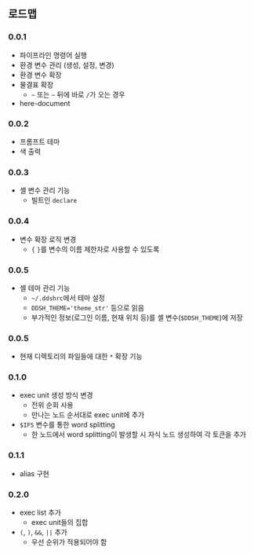 ## 로드맵

### 0.0.1

- 파이프라인 명령어 실행
- 환경 변수 관리 (생성, 설정, 변경)
- 환경 변수 확장
- 물결표 확장
  - `~` 또는 `~` 뒤에 바로 `/`가 오는 경우
- here-document

### 0.0.2

- 프롬프트 테마
- 색 출력

### 0.0.3

- 셸 변수 관리 기능
  - 빌트인 `declare`

### 0.0.4

- 변수 확장 로직 변경
  - `{` `}`를 변수의 이름 제한자로 사용할 수 있도록

### 0.0.5

- 셸 테마 관리 기능
  - `~/.ddshrc`에서 테마 설정
  - `DDSH_THEME='theme_str'` 등으로 읽음
  - 부가적인 정보(로그인 이름, 현재 위치 등)를 셸 변수(`$DDSH_THEME`)에 저장

### 0.0.5

- 현재 디렉토리의 파일들에 대한 `*` 확장 기능

### 0.1.0

- exec unit 생성 방식 변경
  - 전위 순회 사용
  - 만나는 노드 순서대로 exec unit에 추가
- `$IFS` 변수를 통한 word splitting
  - 한 노드에서 word splitting이 발생할 시 자식 노드 생성하여 각 토큰을 추가

### 0.1.1

- alias 구현

### 0.2.0

- exec list 추가
  - exec unit들의 집합
- `(`, `)`, `&&`, `||` 추가
  - 우선 순위가 적용되어야 함
